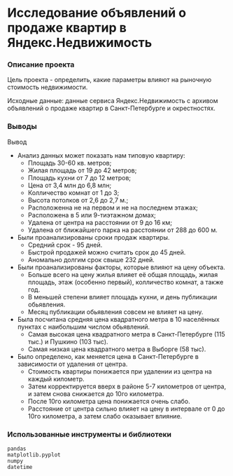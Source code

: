 # Исследование объявлений о продаже квартир в Яндекс.Недвижимость

### Описание проекта
Цель проекта -  определить, какие параметры влияют на рыночную стоимость недвижимости.

Исходные данные: данные сервиса Яндекс.Недвижимость с архивом объявлений о продаже квартир в Санкт-Петербурге и окрестностях. 

### Выводы
Вывод
- Анализ данных может показать нам типовую квартиру:
  - Площадь 30-60 кв. метров;
  - Жилая площадь от 19 до 42 метров;
  - Площадь кухни от 7 до 12 метров;
  - Цена от 3,4 млн до 6,8 млн;
  - Колличество комнат от 1 до 3;
  - Высота потолков от 2,6 до 2,7 м.;
  - Расположенна не на первом и не на последнем этажах;
  - Расположена в 5 или 9-тиэтажном домах;
  - Удалена от центра на расстоянии от 9 до 16 км;
  - Удалена от ближайшего парка на расстоянии от 288 до 600 м.
- Были проанализированы сроки продаж квартиры.
  - Средний срок - 95 дней.
  - Быстрой продажей можно считать срок до 45 дней.
  - Аномально долгим срок свыше 232 дней.
- Были проанализированы факторы, которые влияют на цену объекта.
  - Больше всего на цену жилья влияет её общая площадь, жилая площадь, этаж (особенно первый), колличество комнат, а также год.
  - В меньшей степени влияет площадь кухни, и день публикации обьявления.
  - Месяц публикации обьявления совсем не влияет на цену.
- Была посчитана средняя цена квадратного метра в 10 населённых пунктах с наибольшим числом обьявлений.
  - Самая высокая цена квадратного метра в Санкт-Петербурге (115 тыс.) и Пушкино (103 тыс).
  - Самая низкая цена квадратного метра в Выборге (58 тыс).
- Было определено, как меняется цена в Санкт-Петербурге в зависимости от удаления от центра.
  - Стоимость квартиры понижается при удалении из центра на каждый километр.
  - Затем корректируется вверх в районе 5-7 километров от центра, и затем снова снижается до 10го километра.
  - После 10го километра цена понижается очень слабо.
  - Расстояние от центра сильно влияет на цену в интервале от 0 до 10го километра, а затем слабо оказывает влияние.

### Использованные инструменты и библиотеки

```
pandas
matplotlib.pyplot
numpy
datetime
```
